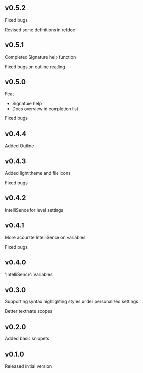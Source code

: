 ## v0.5.2

Fixed bugs

Revised some definitions in refdoc

## v0.5.1

Completed Signature help function

Fixed bugs on outline reading

## v0.5.0

Feat

* Signature help
* Docs overview in completion list

Fixed bugs

## v0.4.4

Added Outline

## v0.4.3

Added light theme and file icons

Fixed bugs

## v0.4.2

IntelliSence for level settings

## v0.4.1

More accurate IntelliSence on variables

Fixed bugs

## v0.4.0

'IntelliSence': Variables

## v0.3.0

Supporting syntax highlighting styles under personalized settings

Better textmate scopes

## v0.2.0

Added basic snippets

## v0.1.0

Released initial version
